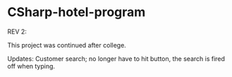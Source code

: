 # CSharp-hotel-program

REV 2:

This project was continued after college.

Updates: Customer search; no longer have to hit button, the search is fired off when typing.

